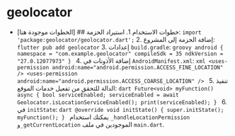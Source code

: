 # geolocator

- [الخطوات موجودة هنا] ## خطوات الاستخدام 1. استيراد الحزمة: `import 'package:geolocator/geolocator.dart';` 2. إضافة الحزمة إلى المشروع: `flutter pub add geolocator` 3. إعدادات `build.gradle`: ```groovy android { namespace = "com.example.geolocator" compileSdk = 35 ndkVersion = "27.0.12077973" } ``` 4. إضافة الأذونات في `AndroidManifest.xml`: ```xml <uses-permission android:name="android.permission.ACCESS_FINE_LOCATION" /> <uses-permission android:name="android.permission.ACCESS_COARSE_LOCATION" /> ``` 5. تنفيذ الدالة للتحقق من تفعيل خدمات الموقع: ```dart Future<void> myFunction() async { bool serviceEnabled; serviceEnabled = await Geolocator.isLocationServiceEnabled(); print(serviceEnabled); } ``` 6. في `initState`: ```dart @override void initState() { super.initState(); myFunction(); } ``` يمكنك استخدام `_handleLocationPermission` و`_getCurrentLocation` الموجودين في ملف `main.dart`.
